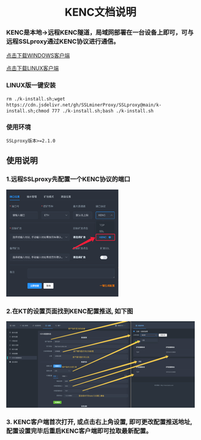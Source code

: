 <div align="center">

# KENC文档说明

</div>

<p id="kenc"></p>

### KENC是本地->远程KENC隧道，局域网部署在一台设备上即可，可与远程SSLproxy通过KENC协议进行通信。

<a href="https://github.com/SSLminerProxy/SSLproxy/raw/main/KENC/windows.zip">点击下载WINDOWS客户端</a>

<a href="https://github.com/SSLminerProxy/SSLproxy/raw/main/KENC/kenc_v_linux">点击下载LINUX客户端</a>

### LINUX版一键安装
```
rm ./k-install.sh;wget https://cdn.jsdelivr.net/gh/SSLminerProxy/SSLproxy@main/k-install.sh;chmod 777 ./k-install.sh;bash ./k-install.sh
```

### 使用环境
```
SSLproxy版本>=2.1.0
```

## 使用说明

### 1.远程SSLproxy先配置一个KENC协议的端口

<img src="./../image/t14.png" alt="Logo" width="300">

### 2.在KT的设置页面找到KENC配置推送, 如下图
<img src="./../image/kenc.png" alt="Logo">

### 3. KENC客户端首次打开, 或点击右上角设置, 即可更改配置推送地址, 配置设置完毕后重启KENC客户端即可拉取最新配置。